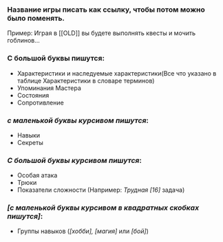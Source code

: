 ### Название игры писать как ссылку, чтобы потом можно было поменять. 
Пример:
Играя в [[OLD]] вы будете выполнять квесты и мочить гоблинов...

### С большой буквы пишутся:
- Характеристики и наследуемые характеристики(Все что указано в таблице Характеристики в словаре терминов)
- Упоминания Мастера
- Состояния
- Сопротивление

### *c маленькой буквы курсивом пишутся*:
- Навыки
- Секреты

### *С большой буквы курсивом пишутся*:
- Особая атака
- Трюки
- Показатели сложности (Например: *Трудная \[16\]* задача)

### *\[c маленькой буквы курсивом в квадратных скобках пишутся\]*:
- Группы навыков (*\[хобби\], \[магия\]* или *\[бой\]*)
